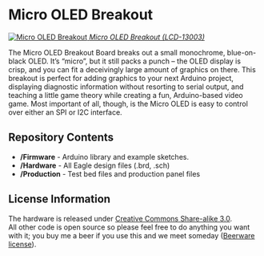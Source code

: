 Micro OLED Breakout
===================

[![Micro OLED Breakout](https://cdn.sparkfun.com/r/600-600/assets/learn_tutorials/3/0/8/Micro_LED_Tutorial-02.jpg)
*Micro OLED Breakout (LCD-13003)*](https://www.sparkfun.com/products/13003)

The Micro OLED Breakout Board breaks out a small monochrome, blue-on-black OLED. It’s “micro”, but it still packs a punch – the OLED display is crisp, and you can fit a deceivingly large amount of graphics on there. This breakout is perfect for adding graphics to your next Arduino project, displaying diagnostic information without resorting to serial output, and teaching a little game theory while creating a fun, Arduino-based video game. Most important of all, though, is the Micro OLED is easy to control over either an SPI or I2C interface.

Repository Contents
-------------------
* **/Firmware** - Arduino library and example sketches.
* **/Hardware** - All Eagle design files (.brd, .sch)
* **/Production** - Test bed files and production panel files

License Information
-------------------
The hardware is released under [Creative Commons Share-alike 3.0](http://creativecommons.org/licenses/by-sa/3.0/).  
All other code is open source so please feel free to do anything you want with it; you buy me a beer if you use this and we meet someday ([Beerware license](http://en.wikipedia.org/wiki/Beerware)).
